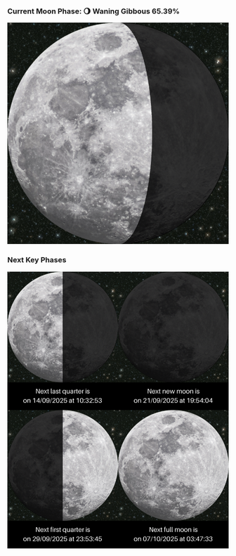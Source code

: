 ### Current Moon Phase: 🌖 Waning Gibbous 65.39%
![Moon Phase](moonphase.png)
### Next Key Phases
![Gallery](gallery.png)